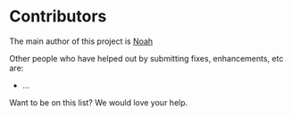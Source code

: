 Contributors
============

The main author of this project is [Noah](https://github.com/TwistedTwigleg)

Other people who have helped out by submitting fixes, enhancements, etc are:
- ...

Want to be on this list? We would love your help.
